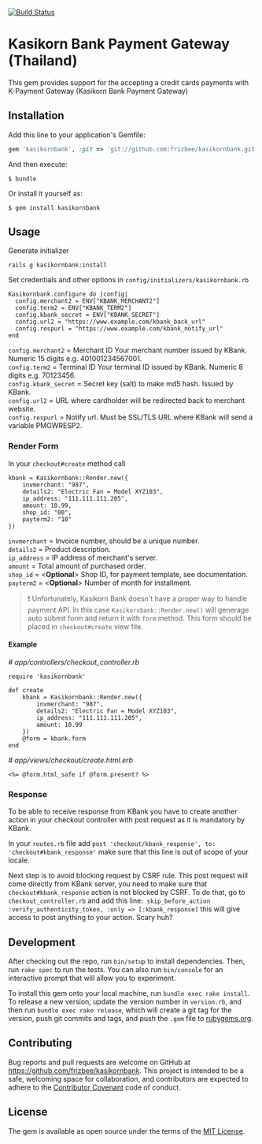 [![Build Status](https://travis-ci.org/frizbee/kasikornbank.svg?branch=master)](https://travis-ci.org/frizbee/kasikornbank)

# Kasikorn Bank Payment Gateway (Thailand)

This gem provides support for the accepting a credit cards payments with
K-Payment Gateway (Kasikorn Bank Payment Gateway)

## Installation

Add this line to your application's Gemfile:

```ruby
gem 'kasikornbank', :git => 'git://github.com:frizbee/kasikornbank.git'
```

And then execute:

    $ bundle

Or install it yourself as:

    $ gem install kasikornbank

## Usage

Generate initializer

```
rails g kasikornbank:install
```
Set credentials and other options in `config/initializers/kasikornbank.rb`
```
Kasikornbank.configure do |config|
  config.merchant2 = ENV["KBANK_MERCHANT2"]
  config.term2 = ENV["KBANK_TERM2"]
  config.kbank_secret = ENV["KBANK_SECRET"]
  config.url2 = "https://www.example.com/kbank_back_url"
  config.respurl = "https://www.example.com/kbank_notify_url"
end
```

`config.merchant2` = Merchant ID Your merchant number issued by KBank. Numeric 15 digits e.g. 401001234567001.  
`config.term2` = Terminal ID Your terminal ID issued by KBank. Numeric 8 digits e.g. 70123456.  
`config.kbank_secret` = Secret key (salt) to make md5 hash. Issued by KBank.  
`config.url2` = URL where cardholder will be redirected back to merchant website.  
`config.respurl` = Notify url. Must be SSL/TLS URL where KBank will send a variable PMGWRESP2. 

### Render Form

In your `checkout#create` method call 
```
kbank = Kasikornbank::Render.new({
	invmerchant: "987",
	details2: "Electric Fan = Model XYZ103", 
	ip_address: "111.111.111.205",
	amount: 10.99,
	shop_id: "00",
	payterm2: "10"
})
```

`invmerchant` = Invoice number, should be a unique number.  
`details2` = Product description.  
`ip_address` = IP address of merchant's server.  
`amount` = Total amount of purchased order.  
`shop_id` = <**Optional**> Shop ID, for payment template, see documentation.  
`payterm2` = <**Optional**> Number of month for installment. 

> :exclamation: Unfortunately, Kasikorn Bank doesn't have a proper way to handle payment API. In this case `Kasikornbank::Render.new()` will generage auto submit form and return it with `form` method. This form should be placed in `checkout#create` view file.

#### Example

_\# app/controllers/checkout_controller.rb_
```
require 'kasikornbank'

def create
	kbank = Kasikornbank::Render.new({
		invmerchant: "987",
		details2: "Electric Fan = Model XYZ103", 
		ip_address: "111.111.111.205",
		amount: 10.99
	})
	@form = kbank.form
end
```
_\# app/views/checkout/create.html.erb_
```
<%= @form.html_safe if @form.present? %>
```

### Response

To be able to receive response from KBank you have to create another action in your checkout controller with post request as it is mandatory by KBank.

In your `routes.rb` file add `post 'checkout/kbank_response', to: 'checkout#kbank_response'` make sure that this line is out of scope of your locale.

Next step is to avoid blocking request by CSRF rule. This post request will come directly from KBank server, you need to make sure that `checkout#kbank_response` action is not blocked by CSRF. To do that, go to `checkout_controller.rb` and add this line:  `skip_before_action :verify_authenticity_token, :only => [:kbank_response]` this will give access to post anything to your action. Scary huh?

## Development

After checking out the repo, run `bin/setup` to install dependencies. Then, run `rake spec` to run the tests. You can also run `bin/console` for an interactive prompt that will allow you to experiment.

To install this gem onto your local machine, run `bundle exec rake install`. To release a new version, update the version number in `version.rb`, and then run `bundle exec rake release`, which will create a git tag for the version, push git commits and tags, and push the `.gem` file to [rubygems.org](https://rubygems.org).

## Contributing

Bug reports and pull requests are welcome on GitHub at https://github.com/frizbee/kasikornbank. This project is intended to be a safe, welcoming space for collaboration, and contributors are expected to adhere to the [Contributor Covenant](http://contributor-covenant.org) code of conduct.


## License

The gem is available as open source under the terms of the [MIT License](http://opensource.org/licenses/MIT).

